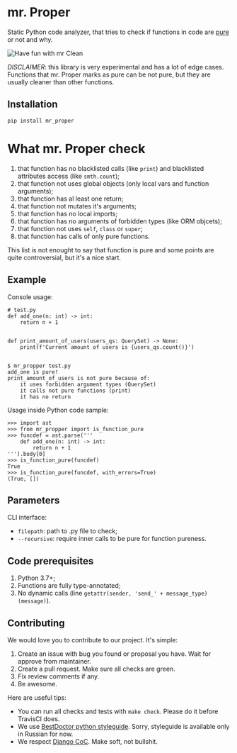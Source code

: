 # mr. Proper

Static Python code analyzer, that tries to check if functions in code are
[pure](https://en.wikipedia.org/wiki/Pure_function) or not and why.

![Have fun with mr Clean](https://raw.githubusercontent.com/best-doctor/mr_proper/master/docs_img/mr_clean_sponge.png)

*DISCLAIMER*: this library is very experimental and has a lot of edge cases.
Functions that mr. Proper marks as pure can be not pure, but they are
usually cleaner than other functions.


## Installation

    pip install mr_proper


# What mr. Proper check

1. that function has no blacklisted calls (like `print`)
and blacklisted attributes access (like `smth.count`);
2. that function not uses global objects (only local vars and function arguments);
3. that function has al least one return;
4. that function not mutates it's arguments;
5. that function has no local imports;
6. that function has no arguments of forbidden types (like ORM objcets);
7. that function not uses `self`, `class` or `super`;
8. that function has calls of only pure functions.

This list is not enought to say that function is pure and some points
are quite controversial, but it's a nice start.


## Example

Console usage:

    # test.py
    def add_one(n: int) -> int:
        return n + 1
    
    
    def print_amount_of_users(users_qs: QuerySet) -> None:
        print(f'Current amount of users is {users_qs.count()}')
    
    
    $ mr_propper test.py
    add_one is pure!
    print_amount_of_users is not pure because of:
        it uses forbidden argument types (QuerySet)
        it calls not pure functions (print)
        it has no return

Usage inside Python code sample:

    >>> import ast
    >>> from mr_propper import is_function_pure
    >>> funcdef = ast.parse('''
        def add_one(n: int) -> int:
            return n + 1
    ''').body[0]
    >>> is_function_pure(funcdef)
    True
    >>> is_function_pure(funcdef, with_errors=True)
    (True, [])


## Parameters

CLI interface:
- `filepath`: path to .py file to check;
- `--recursive`: require inner calls to be pure for function pureness.


## Code prerequisites

1. Python 3.7+;
2. Functions are fully type-annotated;
3. No dynamic calls (line `getattr(sender, 'send_' + message_type)(message)`).


## Contributing

We would love you to contribute to our project. It's simple:

1. Create an issue with bug you found or proposal you have. Wait for approve from maintainer.
2. Create a pull request. Make sure all checks are green.
3. Fix review comments if any.
4. Be awesome.

Here are useful tips:

- You can run all checks and tests with `make check`. Please do it before TravisCI does.
- We use [BestDoctor python styleguide](https://github.com/best-doctor/guides/blob/master/guides/python_styleguide.md). Sorry, styleguide is available only in Russian for now.
- We respect [Django CoC](https://www.djangoproject.com/conduct/). Make soft, not bullshit.
